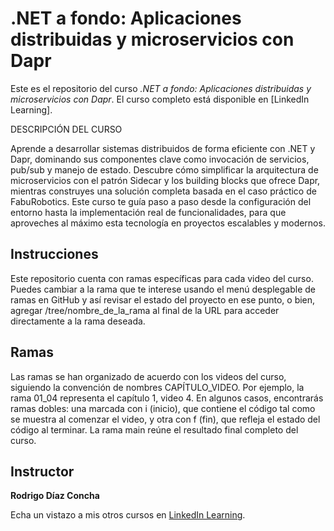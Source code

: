 # .NET a fondo: Aplicaciones distribuidas y microservicios con Dapr

Este es el repositorio del curso *.NET a fondo: Aplicaciones distribuidas y microservicios con Dapr*. El curso completo está disponible en [LinkedIn Learning].

DESCRIPCIÓN DEL CURSO

Aprende a desarrollar sistemas distribuidos de forma eficiente con .NET y Dapr, dominando sus componentes clave como invocación de servicios, pub/sub y manejo de estado. Descubre cómo simplificar la arquitectura de microservicios con el patrón Sidecar y los building blocks que ofrece Dapr, mientras construyes una solución completa basada en el caso práctico de FabuRobotics. Este curso te guía paso a paso desde la configuración del entorno hasta la implementación real de funcionalidades, para que aproveches al máximo esta tecnología en proyectos escalables y modernos.		

## Instrucciones

Este repositorio cuenta con ramas específicas para cada video del curso. Puedes cambiar a la rama que te interese usando el menú desplegable de ramas en GitHub y así revisar el estado del proyecto en ese punto, o bien, agregar /tree/nombre_de_la_rama al final de la URL para acceder directamente a la rama deseada.

## Ramas

Las ramas se han organizado de acuerdo con los videos del curso, siguiendo la convención de nombres CAPÍTULO_VIDEO. Por ejemplo, la rama 01_04 representa el capítulo 1, video 4. En algunos casos, encontrarás ramas dobles: una marcada con i (inicio), que contiene el código tal como se muestra al comenzar el video, y otra con f (fin), que refleja el estado del código al terminar. La rama main reúne el resultado final completo del curso.

## Instructor

**Rodrigo Díaz Concha**

Echa un vistazo a mis otros cursos en [LinkedIn Learning](https://www.linkedin.com/learning/instructors/rodrigo-diaz-concha).

[lil-course-url]: https://www.linkedin.com/learning/dot-net-avanzado/introduccion-a-dot-net-avanzado
